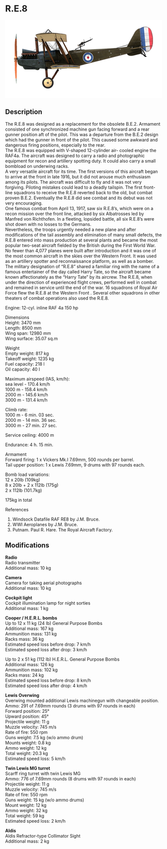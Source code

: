 # R.E.8

![re8](../images/planes/re8.png)

## Description

The R.E.8 was designed as a replacement for the obsolete B.E.2. Armament consisted of one synchronized machine gun facing forward and a rear gunner position aft of the pilot. This was a departure from the B.E.2 design which had the gunner in front of the pilot. This caused some awkward and dangerous firing positions, especially to the rear.  
The R.E.8 was equipped with V-shaped 12-cylinder air- cooled engine the RAF4a. The aircraft was designed to carry a radio and photographic equipment for recon and artillery spotting duty. It could also carry a small bombload on underwing racks.  
A very versatile aircraft for its time. The first versions of this aircraft began to arrive at the front in late 1916, but it did not arouse much enthusiasm among its pilots. The aircraft was difficult to fly and it was not very forgiving. Piloting mistakes could lead to a deadly tailspin. The first front-line squadrons to receive the R.E.8 reverted back to the old, but combat proven B.E.2. Eventually the R.E.8 did see combat and its debut was not very encouraging.  
One famous combat from April 13, 1917, saw six R.E.8’s, which were on a recon mission over the front line, attacked by six Albatrosses led by Manfred von Richthofen. In a fleeting, lopsided battle, all six R.E.8’s were shot down with no losses to the Germans.  
Nevertheless, the troops urgently needed a new plane and after modifications of the tail assembly and elimination of many small defects, the R.E.8 entered into mass production at several plants and became the most popular two-seat aircraft fielded by the British during the First World War. No fewer than 4,077 planes were built after introduction and it was one of the most common aircraft in the skies over the Western Front. It was used as an artillery spotter and reconnaissance platform, as well as a bomber.  
The military designation of “R.E.8” shared a familiar ring with the name of a famous entertainer of the day called Harry Tate, so the aircraft became known affectionately as the “Harry Tate” by its aircrew. The R.E.8, when under the direction of experienced flight crews, performed well in combat and remained in service until the end of the war. 16 squadrons of Royal Air Force flew the R.E.8 at the Western Front . Several other squadrons in other theaters of combat operations also used the R.E.8.  
  
Engine: 12-cyl. inline RAF 4a 150 hp  
  
Dimensions  
Height: 3470 mm  
Length: 8500 mm  
Wing span: 12980 mm  
Wing surface: 35.07 sq.m  
  
Weight  
Empty weight: 817 kg  
Takeoff weight: 1235 kg  
Fuel capacity: 218 l  
Oil capacity: 40 l  
  
Maximum airspeed (IAS, km/h):  
sea level - 170.4 km/h  
1000 m - 158.4 km/h  
2000 m - 145.6 km/h  
3000 m - 131.4 km/h  
  
Climb rate:  
1000 m -  6 min. 03 sec.  
2000 m - 14 min. 36 sec.  
3000 m - 27 min. 27 sec.  
  
Service ceiling: 4000 m  
  
Endurance: 4 h. 15 min.  
  
Armament  
Forward firing:  1 x Vickers Mk.I 7.69mm, 500 rounds per barrel.  
Tail upper position:  1 x Lewis 7.69mm, 9 drums with 97 rounds each.  
  
Bomb load variations:  
12 x 20lb (109kg)  
 8 x 20lb + 2 x 112lb (175g)  
 2 x 112lb (101.7kg)  
  
175kg in total  
  
References  
1) Windsock Datafile RAF RE8 by J.M. Bruce.  
2) WWI Aeroplanes by J.M. Bruce.  
3) Putnam. Paul R. Hare. The Royal Aircraft Factory.

## Modifications

**Radio**  
Radio transmitter  
Additional mass: 10 kg

**Camera**  
Camera for taking aerial photographs  
Additional mass: 10 kg

**Cockpit light**  
Cockpit illumination lamp for night sorties  
Additional mass: 1 kg

**Cooper / H.E.R.L. bombs**  
Up to 12 x 11 kg (24 lb) General Purpose Bombs  
Additional mass: 167 kg  
Ammunition mass: 131 kg  
Racks mass: 36 kg  
Estimated speed loss before drop: 7 km/h  
Estimated speed loss after drop: 3 km/h  
  
Up to 2 x 51 kg (112 lb) H.E.R.L. General Purpose Bombs  
Additional mass: 126 kg  
Ammunition mass: 102 kg  
Racks mass: 24 kg  
Estimated speed loss before drop: 8 km/h  
Estimated speed loss after drop: 4 km/h

**Lewis Overwing**  
Overwing mounted additional Lewis machinegun with changeable position.  
Ammo: 291 of 7.69mm rounds (3 drums with 97 rounds in each)  
Forward position: 25°  
Upward position: 45°  
Projectile weight: 11 g  
Muzzle velocity: 745 m/s  
Rate of fire: 550 rpm  
Guns weight: 7.5 kg (w/o ammo drum)  
Mounts weight: 0.8 kg  
Ammo weight: 12 kg  
Total weight: 20.3 kg  
Estimated speed loss: 5 km/h

**Twin Lewis MG turret**  
Scarff ring turret with twin Lewis MG  
Ammo: 776 of 7.69mm rounds (8 drums with 97 rounds in each)  
Projectile weight: 11 g  
Muzzle velocity: 745 m/s  
Rate of fire: 550 rpm  
Guns weight: 15 kg (w/o ammo drums)  
Mount weight: 12 kg  
Ammo weight: 32 kg  
Total weight: 59 kg  
Estimated speed loss: 2 km/h

**Aldis**  
Aldis Refractor-type Collimator Sight  
Additional mass: 2 kg
